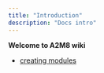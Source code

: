 ```yaml
---
title: "Introduction"
description: "Docs intro"
---
```


**Welcome to A2M8 wiki**

- [creating modules](./creating.md)
